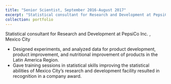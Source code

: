 ```yaml
---
title: "Senior Scientist, September 2016-August 2017"
excerpt: "Statistical consultant for Research and Development at PepsiCo Inc. , Mexico City"
collection: portfolio
---
```

Statistical consultant for Research and Development at PepsiCo Inc. , Mexico City

* Designed experiments, and analyzed data for product development, product improvement, and nutritional improvement of products in the Latin America Region.
* Gave training sessions in statistical skills improving the statistical abilities of Mexico City’s research and development facility resulted in recognition in a company award.
